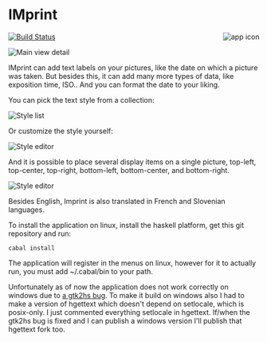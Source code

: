 # IMprint

<img align="right" src="https://raw.github.com/wiki/emmanueltouzery/imprint/imprint-128.png" alt="app icon"/>

[![Build Status](https://travis-ci.org/emmanueltouzery/imprint.png?branch=master)](https://travis-ci.org/emmanueltouzery/imprint)

![Main view detail](https://raw.github.com/wiki/emmanueltouzery/imprint/main_window.png)

IMprint can add text labels on your pictures, like the date on which a picture was taken. But besides this, it can add many more types of data, like exposition time, ISO.. And you can format the date to your liking.

You can pick the text style from a collection:

![Style list](https://raw.github.com/wiki/emmanueltouzery/imprint/styles_list.png)

Or customize the style yourself:

![Style editor](https://raw.github.com/wiki/emmanueltouzery/imprint/style_editor.png)

And it is possible to place several display items on a single picture, top-left, top-center, top-right, bottom-left, bottom-center, and bottom-right.

![Style editor](https://raw.github.com/wiki/emmanueltouzery/imprint/items_editor.png)

Besides English, Imprint is also translated in French and Slovenian languages.

To install the application on linux, install the haskell platform, get this git repository and run:

	cabal install

The application will register in the menus on linux, however for it to actually run, you must add ~/.cabal/bin to your path.

Unfortunately as of now the application does not work correctly on windows due to [a gtk2hs bug][]. To make it build on windows also I had to make a version of hgettext which doesn't depend on setlocale, which is posix-only. I just commented everything setlocale in hgettext. If/when the gtk2hs bug is fixed and I can publish a windows version I'll publish that hgettext fork too.

[a gtk2hs bug]: https://github.com/gtk2hs/gtk2hs/issues/33
